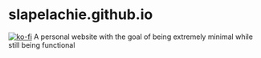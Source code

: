 # slapelachie.github.io
[![ko-fi](https://www.ko-fi.com/img/githubbutton_sm.svg)](https://ko-fi.com/L3L726D8I)
A personal website with the goal of being extremely minimal while still being functional
